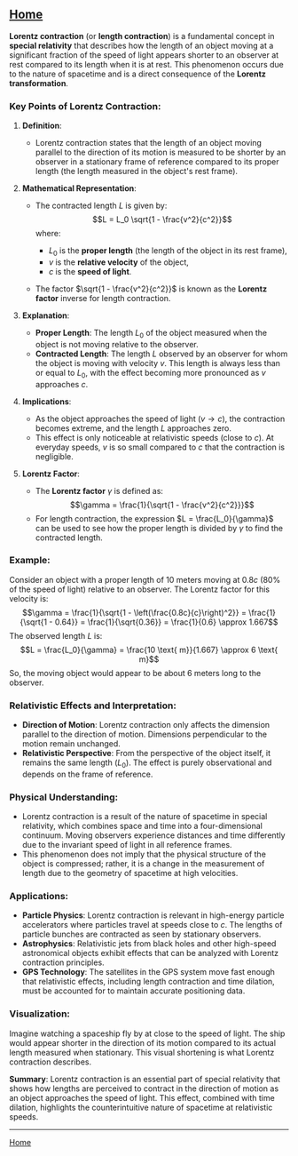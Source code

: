 [Home](https://t2m.io/VwvDcuw)
---

**Lorentz contraction** (or **length contraction**) is a fundamental concept in **special relativity** that describes how the length of an object moving at a significant fraction of the speed of light appears shorter to an observer at rest compared to its length when it is at rest. This phenomenon occurs due to the nature of spacetime and is a direct consequence of the **Lorentz transformation**.

### Key Points of Lorentz Contraction:
1. **Definition**:
   - Lorentz contraction states that the length of an object moving parallel to the direction of its motion is measured to be shorter by an observer in a stationary frame of reference compared to its proper length (the length measured in the object's rest frame).

2. **Mathematical Representation**:
   - The contracted length $L$ is given by:
     $$L = L_0 \sqrt{1 - \frac{v^2}{c^2}}$$
     where:
     - $L_0$ is the **proper length** (the length of the object in its rest frame),
     - $v$ is the **relative velocity** of the object,
     - $c$ is the **speed of light**.

   - The factor $\sqrt{1 - \frac{v^2}{c^2}}$ is known as the **Lorentz factor** inverse for length contraction.

3. **Explanation**:
   - **Proper Length**: The length $L_0$ of the object measured when the object is not moving relative to the observer.
   - **Contracted Length**: The length $L$ observed by an observer for whom the object is moving with velocity $v$. This length is always less than or equal to $L_0$, with the effect becoming more pronounced as $v$ approaches $c$.

4. **Implications**:
   - As the object approaches the speed of light ($v \rightarrow c$), the contraction becomes extreme, and the length $L$ approaches zero.
   - This effect is only noticeable at relativistic speeds (close to $c$). At everyday speeds, $v$ is so small compared to $c$ that the contraction is negligible.

5. **Lorentz Factor**:
   - The **Lorentz factor** $\gamma$ is defined as:
     $$\gamma = \frac{1}{\sqrt{1 - \frac{v^2}{c^2}}}$$
   - For length contraction, the expression $L = \frac{L_0}{\gamma}$ can be used to see how the proper length is divided by $\gamma$ to find the contracted length.

### Example:
Consider an object with a proper length of 10 meters moving at $0.8c$ (80% of the speed of light) relative to an observer. The Lorentz factor for this velocity is:
$$\gamma = \frac{1}{\sqrt{1 - \left(\frac{0.8c}{c}\right)^2}} = \frac{1}{\sqrt{1 - 0.64}} = \frac{1}{\sqrt{0.36}} = \frac{1}{0.6} \approx 1.667$$
The observed length $L$ is:
$$L = \frac{L_0}{\gamma} = \frac{10 \text{ m}}{1.667} \approx 6 \text{ m}$$
So, the moving object would appear to be about 6 meters long to the observer.

### Relativistic Effects and Interpretation:
- **Direction of Motion**: Lorentz contraction only affects the dimension parallel to the direction of motion. Dimensions perpendicular to the motion remain unchanged.
- **Relativistic Perspective**: From the perspective of the object itself, it remains the same length ($L_0$). The effect is purely observational and depends on the frame of reference.

### Physical Understanding:
- Lorentz contraction is a result of the nature of spacetime in special relativity, which combines space and time into a four-dimensional continuum. Moving observers experience distances and time differently due to the invariant speed of light in all reference frames.
- This phenomenon does not imply that the physical structure of the object is compressed; rather, it is a change in the measurement of length due to the geometry of spacetime at high velocities.

### Applications:
- **Particle Physics**: Lorentz contraction is relevant in high-energy particle accelerators where particles travel at speeds close to $c$. The lengths of particle bunches are contracted as seen by stationary observers.
- **Astrophysics**: Relativistic jets from black holes and other high-speed astronomical objects exhibit effects that can be analyzed with Lorentz contraction principles.
- **GPS Technology**: The satellites in the GPS system move fast enough that relativistic effects, including length contraction and time dilation, must be accounted for to maintain accurate positioning data.

### Visualization:
Imagine watching a spaceship fly by at close to the speed of light. The ship would appear shorter in the direction of its motion compared to its actual length measured when stationary. This visual shortening is what Lorentz contraction describes.

**Summary**:
Lorentz contraction is an essential part of special relativity that shows how lengths are perceived to contract in the direction of motion as an object approaches the speed of light. This effect, combined with time dilation, highlights the counterintuitive nature of spacetime at relativistic speeds.


---

[Home](https://t2m.io/VwvDcum)

